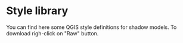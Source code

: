 # Style library

You can find here some QGIS style definitions for shadow models. To download righ-click on "Raw" button. 
